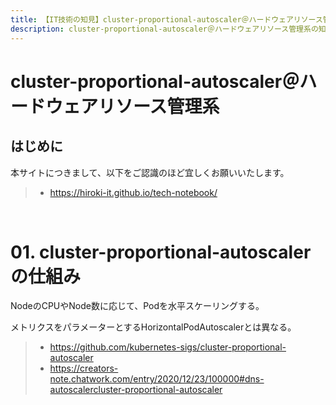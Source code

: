 ```yaml
---
title: 【IT技術の知見】cluster-proportional-autoscaler＠ハードウェアリソース管理系
description: cluster-proportional-autoscaler＠ハードウェアリソース管理系の知見を記録しています。
---
```


# cluster-proportional-autoscaler＠ハードウェアリソース管理系

## はじめに

本サイトにつきまして、以下をご認識のほど宜しくお願いいたします。

> - https://hiroki-it.github.io/tech-notebook/

<br>

# 01. cluster-proportional-autoscalerの仕組み

NodeのCPUやNode数に応じて、Podを水平スケーリングする。

メトリクスをパラメーターとするHorizontalPodAutoscalerとは異なる。

> - https://github.com/kubernetes-sigs/cluster-proportional-autoscaler
> - https://creators-note.chatwork.com/entry/2020/12/23/100000#dns-autoscalercluster-proportional-autoscaler

<br>
